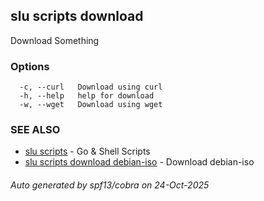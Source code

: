 ## slu scripts download

Download Something

### Options

```
  -c, --curl   Download using curl
  -h, --help   help for download
  -w, --wget   Download using wget
```

### SEE ALSO

* [slu scripts](slu_scripts.md)	 - Go & Shell Scripts
* [slu scripts download debian-iso](slu_scripts_download_debian-iso.md)	 - Download debian-iso

###### Auto generated by spf13/cobra on 24-Oct-2025
